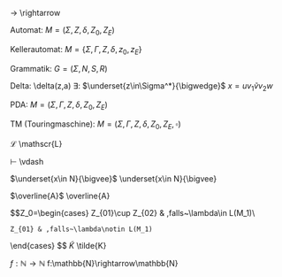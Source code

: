 $\rightarrow$
\rightarrow

Automat:
$M=(\Sigma,Z,\delta,Z_0,Z_E)$

Kellerautomat:
$M=\{\Sigma,\Gamma,Z,\delta,z_0,z_E\}$

Grammatik:
$G=(\Sigma,N,S,R)$

Delta:
\delta(z,a)
$\exists$: $\underset{z\in\Sigma^*}{\bigwedge}$
$x=uv_1\tilde{v}v_2w$

PDA: 
$M=(\Sigma,\Gamma,Z,\delta,Z_0,Z_E)$

TM (Touringmaschine):
$M=(\Sigma,\Gamma,Z,\delta,Z_0,Z_E,\square)$ 

$\mathscr{L}$
\mathscr{L}

$\vdash$
\vdash

$\underset{x\in N}{\bigvee}$
\underset{x\in N}{\bigvee}

$\overline{A}$
\overline{A}

$$Z_0=\begin{cases}
	Z_{01}\cup Z_{02} & ,falls~\lambda\in L(M_1)\\

	Z_{01} & ,falls~\lambda\notin L(M_1)
\end{cases}
$$
$\tilde{K}$
\tilde{K}

$f:\mathbb{N}\rightarrow\mathbb{N}$ 
f:\mathbb{N}\rightarrow\mathbb{N}


